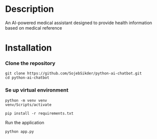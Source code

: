 # Description
An AI-powered medical assistant designed to provide health information based on medical reference

# Installation
### Clone the repository
```
git clone https://github.com/SojebSikder/python-ai-chatbot.git
cd python-ai-chatbot
```
### Se up virtual environment
```
python -m venv venv
venv/Scripts/activate
```
```
pip install -r requirements.txt
```
Run the application
```
python app.py
```